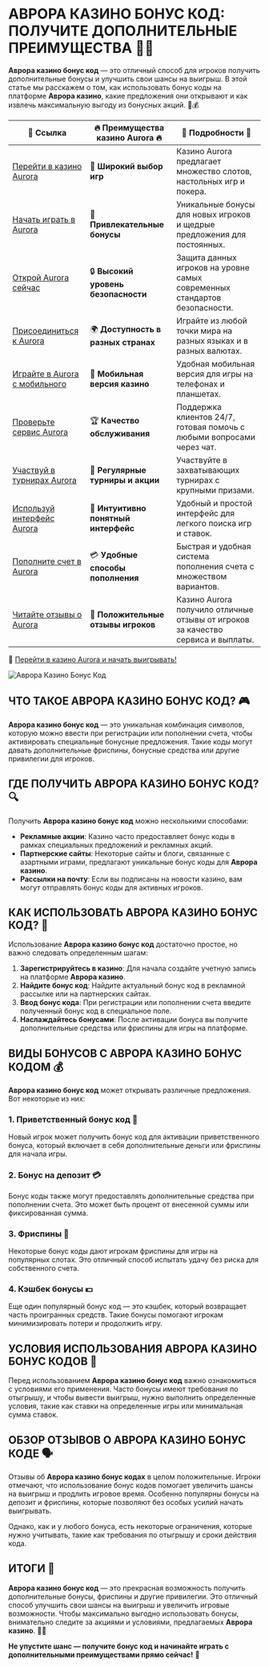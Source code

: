 # АВРОРА КАЗИНО БОНУС КОД: ПОЛУЧИТЕ ДОПОЛНИТЕЛЬНЫЕ ПРЕИМУЩЕСТВА 🎁💥

**Аврора казино бонус код** — это отличный способ для игроков получить дополнительные бонусы и улучшить свои шансы на выигрыш. В этой статье мы расскажем о том, как использовать бонус коды на платформе **Аврора казино**, какие предложения они открывают и как извлечь максимальную выгоду из бонусных акций. 🌟💰

| 🔗 **Ссылка**                                         | 🔥 **Преимущества казино Aurora** 🔥  | 🌟 **Подробности** 🌟 |
|-----------------------------------------------------|-------------------------------------|----------------------|
| [Перейти в казино Aurora](https://10trafic-stat2.com/click/668546556bcc6313411604bd/6766/13032/subaccount) | 🎰 **Широкий выбор игр**           | Казино Aurora предлагает множество слотов, настольных игр и покера. |
| [Начать играть в Aurora](https://10trafic-stat2.com/click/668546556bcc6313411604bd/6766/13032/subaccount) | 💸 **Привлекательные бонусы**      | Уникальные бонусы для новых игроков и щедрые предложения для постоянных. |
| [Открой Aurora сейчас](https://10trafic-stat2.com/click/668546556bcc6313411604bd/6766/13032/subaccount) | 🔒 **Высокий уровень безопасности** | Защита данных игроков на уровне самых современных стандартов безопасности. |
| [Присоединиться к Aurora](https://10trafic-stat2.com/click/668546556bcc6313411604bd/6766/13032/subaccount) | 🌍 **Доступность в разных странах** | Играйте из любой точки мира на разных языках и в разных валютах. |
| [Играйте в Aurora с мобильного](https://10trafic-stat2.com/click/668546556bcc6313411604bd/6766/13032/subaccount) | 📱 **Мобильная версия казино**    | Удобная мобильная версия для игры на телефонах и планшетах. |
| [Проверьте сервис Aurora](https://10trafic-stat2.com/click/668546556bcc6313411604bd/6766/13032/subaccount) | 🏆 **Качество обслуживания**      | Поддержка клиентов 24/7, готовая помочь с любыми вопросами через чат. |
| [Участвуй в турнирах Aurora](https://10trafic-stat2.com/click/668546556bcc6313411604bd/6766/13032/subaccount) | 🎉 **Регулярные турниры и акции** | Участвуйте в захватывающих турнирах с крупными призами. |
| [Используй интерфейс Aurora](https://10trafic-stat2.com/click/668546556bcc6313411604bd/6766/13032/subaccount) | 🎯 **Интуитивно понятный интерфейс** | Удобный и простой интерфейс для легкого поиска игр и ставок. |
| [Пополните счет в Aurora](https://10trafic-stat2.com/click/668546556bcc6313411604bd/6766/13032/subaccount) | 💳 **Удобные способы пополнения** | Быстрая и удобная система пополнения счета с множеством вариантов. |
| [Читайте отзывы о Aurora](https://10trafic-stat2.com/click/668546556bcc6313411604bd/6766/13032/subaccount) | 💬 **Положительные отзывы игроков** | Казино Aurora получило отличные отзывы от игроков за качество сервиса и выплаты. |

🔗 [Перейти в казино Aurora и начать выигрывать!](https://10trafic-stat2.com/click/668546556bcc6313411604bd/6766/13032/subaccount)

![Аврора Казино Бонус Код](https://sun9-55.userapi.com/impf/pvHcDS8RQKOlTEfnzAUtqgme41ybo6x1hJ1hrw/PuPxScH4DZc.jpg?size=1920x768&quality=95&crop=585,0,1300,519&sign=cf0b99c68af82279fa7dc90bfb1fd736&type=cover_group)

## ЧТО ТАКОЕ АВРОРА КАЗИНО БОНУС КОД? 🎮

**Аврора казино бонус код** — это уникальная комбинация символов, которую можно ввести при регистрации или пополнении счета, чтобы активировать специальные бонусные предложения. Такие коды могут давать дополнительные фриспины, бонусные средства или другие привилегии для игроков.

## ГДЕ ПОЛУЧИТЬ АВРОРА КАЗИНО БОНУС КОД? 🔍

Получить **Аврора казино бонус код** можно несколькими способами:

- **Рекламные акции**: Казино часто предоставляет бонус коды в рамках специальных предложений и рекламных акций.
- **Партнерские сайты**: Некоторые сайты и блоги, связанные с азартными играми, предлагают уникальные бонус коды для **Аврора казино**.
- **Рассылки на почту**: Если вы подписаны на новости казино, вам могут отправлять бонус коды для активных игроков.

## КАК ИСПОЛЬЗОВАТЬ АВРОРА КАЗИНО БОНУС КОД? 🎰

Использование **Аврора казино бонус код** достаточно простое, но важно следовать определенным шагам:

1. **Зарегистрируйтесь в казино**: Для начала создайте учетную запись на платформе **Аврора казино**.
2. **Найдите бонус код**: Найдите актуальный бонус код в рекламной рассылке или на партнерских сайтах.
3. **Ввод бонус кода**: При регистрации или пополнении счета введите полученный бонус код в специальное поле.
4. **Наслаждайтесь бонусами**: После активации бонуса вы получите дополнительные средства или фриспины для игры на платформе.

## ВИДЫ БОНУСОВ С АВРОРА КАЗИНО БОНУС КОДОМ 💰

**Аврора казино бонус код** может открывать различные предложения. Вот некоторые из них:

### 1. **Приветственный бонус код** 🎉
Новый игрок может получить бонус код для активации приветственного бонуса, который включает в себя дополнительные деньги или фриспины для начала игры.

### 2. **Бонус на депозит** 💳
Бонус коды также могут предоставлять дополнительные средства при пополнении счета. Это может быть процент от внесенной суммы или фиксированная сумма.

### 3. **Фриспины** 🎰
Некоторые бонус коды дают игрокам фриспины для игры на популярных слотах. Это отличный способ испытать удачу без риска для собственного счета.

### 4. **Кэшбек бонусы** 💵
Еще один популярный бонус код — это кэшбек, который возвращает часть проигранных средств. Такие бонусы помогают игрокам минимизировать потери и продолжить игру.

## УСЛОВИЯ ИСПОЛЬЗОВАНИЯ АВРОРА КАЗИНО БОНУС КОДОВ 🔐

Перед использованием **Аврора казино бонус код** важно ознакомиться с условиями его применения. Часто бонусы имеют требования по отыгрышу, и чтобы вывести выигрыш, нужно выполнить определенные условия, такие как ставки на определенные игры или минимальная сумма ставок.

## ОБЗОР ОТЗЫВОВ О АВРОРА КАЗИНО БОНУС КОДЕ 🗣️

Отзывы об **Аврора казино бонус кодах** в целом положительные. Игроки отмечают, что использование бонус кодов помогает увеличить шансы на выигрыш и продлить игровое время. Особенно популярны бонусы на депозит и фриспины, которые позволяют без особых усилий начать выигрывать.

Однако, как и у любого бонуса, есть некоторые ограничения, которые нужно учитывать, такие как требования по отыгрышу и сроки действия кода.

## ИТОГИ 🎉

**Аврора казино бонус код** — это прекрасная возможность получить дополнительные бонусы, фриспины и другие привилегии. Это отличный способ улучшить свои шансы на выигрыш и увеличить игровые возможности. Чтобы максимально выгодно использовать бонусы, внимательно следите за акциями и условиями, предлагаемых **Аврора казино**. 🌟🎰

**Не упустите шанс — получите бонус код и начинайте играть с дополнительными преимуществами прямо сейчас!** 🚀
